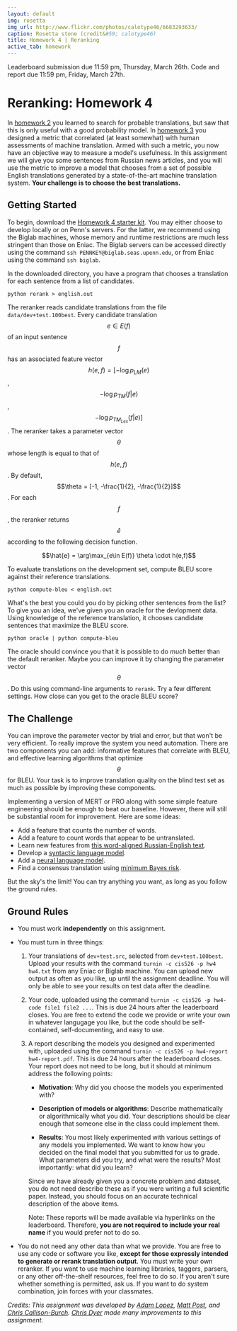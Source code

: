 ```yaml
---
layout: default
img: rosetta
img_url: http://www.flickr.com/photos/calotype46/6683293633/
caption: Rosetta stone (credit&#59; calotype46)
title: Homework 4 | Reranking
active_tab: homework
---
```


<div class="alert alert-info">
  Leaderboard submission due 11:59 pm, Thursday, March 26th.
  Code and report due 11:59 pm, Friday, March 27th.
</div>

Reranking: <span class="text-muted">Homework 4</span>
==============================================================

In [homework 2](hw2.html) you learned to search for probable translations,
but saw that this is only useful with a good probability model. In 
[homework 3](hw3.html) you designed a metric that correlated (at least 
somewhat) with human assessments of machine translation. Armed with such 
a metric, you now have an objective way to measure a model's usefulness. In 
this assignment we will give you some sentences from Russian news articles, 
and you will use the metric to improve a model that chooses from a set of
possible English translations generated by a state-of-the-art machine
translation system. __Your challenge is to choose the best 
translations.__ 

Getting Started
---------------

To begin, download the [Homework 4 starter kit](http://seas.upenn.edu/~cis526/hw4.zip).
You may either choose to develop locally or on Penn's servers. For the latter, we
recommend using the Biglab machines, whose memory and runtime restrictions are much
less stringent than those on Eniac. The Biglab servers can be accessed directly
using the command `ssh PENNKEY@biglab.seas.upenn.edu`, or from Eniac using the
command `ssh biglab`.

In the downloaded directory, you have a program that chooses
a translation for each sentence from a list of candidates.

    python rerank > english.out

The reranker reads candidate translations from the file
`data/dev+test.100best`. Every candidate translation $$e\in E(f)$$ of
an input sentence $$f$$ has an associated feature vector 
$$h(e,f) = [ -\log p_{LM}(e)$$, $$-\log p_{TM}(f|e)$$, $$-\log p_{TM_{Lex}}(f|e)]$$. The
reranker takes a parameter vector $$\theta$$ whose length is equal to
that of $$h(e,f)$$. By default, $$\theta = [-1, -\frac{1}{2}, -\frac{1}{2}]$$. For
each $$f$$, the reranker returns $$\hat{e}$$ according to the
following decision function.

<center>
$$\hat{e} = \arg\max_{e\in E(f)} \theta \cdot h(e,f)$$
</center>

To evaluate translations on the development set, compute BLEU
score against their reference translations.

    python compute-bleu < english.out

What's the best you could you do by picking other sentences
from the list? To give you an idea, we've given you an oracle for the
devlopment data. Using knowledge of the reference translation, it chooses
candidate sentences that maximize the BLEU score.

    python oracle | python compute-bleu

The oracle should convince you that it is possible to do _much_
better than the default reranker. Maybe you can improve it by changing
the parameter vector $$\theta$$. Do this using command-line
arguments to `rerank`. Try a few different settings. How close can
you get to the oracle BLEU score? 

The Challenge
-------------

You can improve the parameter vector by trial and error,
but that won't be very efficient. To really improve the system you need
automation. There are two components you can add: informative
features that correlate with BLEU, and effective learning algorithms that
optimize $$\theta$$ for BLEU. Your task is to improve translation quality 
on the blind test set as much as possible by improving these components.

Implementing a version of MERT or PRO along with some simple feature 
engineering should be enough to beat our baseline.
However, there will still be substantial room for improvement.
Here are some ideas:

* Add a feature that counts the number of words.
* Add a feature to count words that appear to be untranslated.
* Learn new features from [this word-aligned Russian-English text](http://www.ark.cs.cmu.edu/cdyer/train.ru-en.align.gz).
* Develop a [syntactic language model](http://www.isi.edu/natural-language/projects/rewrite/mtsummit03.pdf).
* Add a [neural language model](http://aclweb.org/anthology//D/D13/D13-1140.pdf).
* Find a consensus translation using [minimum Bayes risk](http://aclweb.org/anthology//N/N04/N04-1022.pdf).

But the sky's the limit! You can try anything you want, as long as
you follow the ground rules.

Ground Rules
------------

* You must work **independently** on this assignment.
* You must turn in three things:
  1. Your translations of `dev+test.src`, selected from `dev+test.100best`.
     Upload your results with the command `turnin -c cis526 -p hw4 hw4.txt` from
     any Eniac or Biglab machine. You
     can upload new output as often as you like, up until the assignment deadline. 
     You will only be able to see your results on test data after the deadline.

  2. Your code, uploaded using the command `turnin -c cis526 -p hw4-code file1 file2 ...`.
     This is due 24 hours after the leaderboard closes.
     You are free to extend the code we provide or write your own in whatever
     langugage you like, but the code should be self-contained,
     self-documenting, and easy to use.

    3.  A report describing the models you designed and experimented with, uploaded
        using the command `turnin -c cis526 -p hw4-report hw4-report.pdf`. This is
        due 24 hours after the leaderboard closes. Your report does not need to be
        long, but it should at minimum address the following points:

        * **Motivation**: Why did you choose the models you experimented with?

        * **Description of models or algorithms**: Describe mathematically or algorithmically
	  what you did.
          Your descriptions should be clear enough that someone else in the class could
	  implement them.

        * **Results**: You most likely experimented with various settings of any models
	  you implemented.
          We want to know how you decided on the final model that you submitted for us to grade.
          What parameters did you try, and what were the results?
          Most importantly: what did you learn?

        Since we have already given you a concrete problem and dataset, you do not
        need describe these as if you were writing a full scientific paper. Instead,
        you should focus on an accurate technical description of the above items.

        Note: These reports will be made available via hyperlinks on the leaderboard.
        Therefore, **you are not required to include your real name** if you would prefer not
        to do so.
	
*  You do not need any other data than what we provide. You are
   free to use any code or software you like, __except for those
   expressly intended to generate or rerank translation output__. 
   You must write your own reranker. If you want to use machine
   learning libraries, taggers, parsers, or any other off-the-shelf resources,
   feel free to do so. If you aren't sure whether 
   something is permitted, ask us. If you want to do system combination, 
   join forces with your classmates.

*Credits: This assignment was developed by [Adam Lopez](http://alopez.github.io/), 
[Matt Post](http://cs.jhu.edu/~post/),
and [Chris Callison-Burch](http://www.cis.upenn.edu/~ccb/). [Chris Dyer](http://www.cs.cmu.edu/~cdyer) made many improvements to this assignment.*
